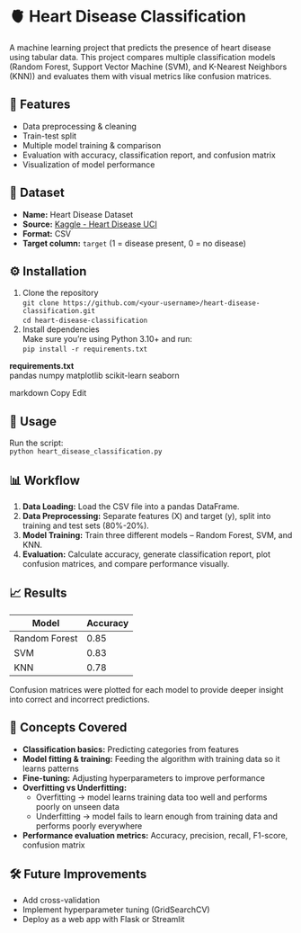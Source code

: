 # 🫀 Heart Disease Classification  
A machine learning project that predicts the presence of heart disease using tabular data. This project compares multiple classification models (Random Forest, Support Vector Machine (SVM), and K-Nearest Neighbors (KNN)) and evaluates them with visual metrics like confusion matrices.  

## 📌 Features  
- Data preprocessing & cleaning  
- Train-test split  
- Multiple model training & comparison  
- Evaluation with accuracy, classification report, and confusion matrix  
- Visualization of model performance  

## 📂 Dataset  
- **Name:** Heart Disease Dataset  
- **Source:** [Kaggle - Heart Disease UCI](https://www.kaggle.com/datasets/ronitf/heart-disease-uci)  
- **Format:** CSV  
- **Target column:** `target` (1 = disease present, 0 = no disease)  

## ⚙️ Installation  
1. Clone the repository  
   `git clone https://github.com/<your-username>/heart-disease-classification.git`  
   `cd heart-disease-classification`  
2. Install dependencies  
   Make sure you’re using Python 3.10+ and run:  
   `pip install -r requirements.txt`  

**requirements.txt**  
pandas
numpy
matplotlib
scikit-learn
seaborn

markdown
Copy
Edit

## 🚀 Usage  
Run the script:  
`python heart_disease_classification.py`  

## 📊 Workflow  
1. **Data Loading:** Load the CSV file into a pandas DataFrame.  
2. **Data Preprocessing:** Separate features (X) and target (y), split into training and test sets (80%-20%).  
3. **Model Training:** Train three different models – Random Forest, SVM, and KNN.  
4. **Evaluation:** Calculate accuracy, generate classification report, plot confusion matrices, and compare performance visually.  

## 📈 Results  
| Model         | Accuracy |  
|---------------|----------|  
| Random Forest | 0.85     |  
| SVM           | 0.83     |  
| KNN           | 0.78     |  

Confusion matrices were plotted for each model to provide deeper insight into correct and incorrect predictions.  

## 🧠 Concepts Covered  
- **Classification basics:** Predicting categories from features  
- **Model fitting & training:** Feeding the algorithm with training data so it learns patterns  
- **Fine-tuning:** Adjusting hyperparameters to improve performance  
- **Overfitting vs Underfitting:**  
  - Overfitting → model learns training data too well and performs poorly on unseen data  
  - Underfitting → model fails to learn enough from training data and performs poorly everywhere  
- **Performance evaluation metrics:** Accuracy, precision, recall, F1-score, confusion matrix  

## 🛠️ Future Improvements  
- Add cross-validation  
- Implement hyperparameter tuning (GridSearchCV)  
- Deploy as a web app with Flask or Streamlit  
